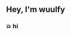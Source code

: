 <h2>Hey, I'm wuulfy</h2>
<h3> 💥 hi </h3>
<!--<h3 align="center">Langs:</h3>
<p align="center">
  <img alt="HTML5" src="https://img.shields.io/badge/-HTML5-16162d?style=flat&logo=html5">
  <img alt="CSS3" src="https://img.shields.io/badge/-CSS3-16162d?style=flat&logo=css3">
  <img alt="JavaScript" src="https://img.shields.io/badge/-JavaScript-16162d?style=flat&logo=javascript">
</p>-->
